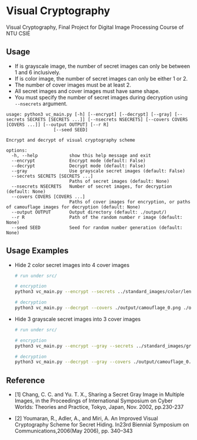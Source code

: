 # Visual Cryptography

Visual Cryptography, Final Project for Digital Image Processing Course of NTU CSIE

## Usage

- If is grayscale image, the number of secret images can only be between 1 and 6 inclusively.
- If is color image, the number of secret images can only be either 1 or 2.
- The number of cover images must be at least 2.
- All secret images and cover images must have same shape.
- You must specify the number of secret images during decryption using `--nsecrets` argument.

```
usage: python3 vc_main.py [-h] [--encrypt] [--decrypt] [--gray] [--secrets SECRETS [SECRETS ...]] [--nsecrets NSECRETS] [--covers COVERS [COVERS ...]] [--output OUTPUT] [--r R]
                  [--seed SEED]

Encrypt and decrypt of visual cryptography scheme

options:
  -h, --help            show this help message and exit
  --encrypt             Encrypt mode (default: False)
  --decrypt             Decrypt mode (default: False)
  --gray                Use grayscale secret images (default: False)
  --secrets SECRETS [SECRETS ...]
                        Paths of secret images (default: None)
  --nsecrets NSECRETS   Number of secret images, for decryption (default: None)
  --covers COVERS [COVERS ...]
                        Paths of cover images for encryption, or paths of camouflage images for decryption (default: None)
  --output OUTPUT       Output directory (default: ./output/)
  --r R                 Path of the random number r image (default: None)
  --seed SEED           Seed for random number generation (default: None)
```

## Usage Examples

- Hide 2 color secret images into 4 cover images

	```bash
	# run under src/
	
	# encryption
	python3 vc_main.py --encrypt --secrets ../standard_images/color/lenna_color_512.tif ../standard_images/color/barbara.tif --covers ../standard_images/color/lake_color.tif ../standard_images/color/lighthouse.tif ../standard_images/color/peppers_color.tif ../standard_images/color/mandril_color.tif --seed 4096

	# decryption
	python3 vc_main.py --decrypt --covers ./output/camouflage_0.png ./output/camouflage_1.png ./output/camouflage_2.png ./output/camouflage_3.png --nsecrets 2 --r ./output/rs.png
	```

- Hide 3 grayscale secret images into 3 cover images

	```bash
	# run under src/
	
	# encryption
	python3 vc_main.py --encrypt --gray --secrets ../standard_images/gray/cameraman.tif ../standard_images/gray/house.tif ../standard_images/gray/jetplane.tif --covers ../standard_images/color/barbara.tif ../standard_images/color/lake_color.tif ../standard_images/color/lenna_color_512.tif

	# decryption
	python3 vc_main.py --decrypt --gray --covers ./output/camouflage_0.png ./output/camouflage_1.png ./output/camouflage_2.png --nsecrets 3 --r ./output/rs.png
	```

## Reference

- [1] Chang, C. C. and Yu. T. X., Sharing a Secret Gray Image in Multiple Images, in the Proceedings of International Symposium on Cyber Worlds: Theories and Practice, Tokyo, Japan, Nov. 2002, pp.230-237

- [2] Youmaran, R., Adler, A., and Miri, A. An Improved Visual Cryptography Scheme for Secret Hiding. In23rd Biennial Symposium on Communications,2006(May 2006), pp. 340–343